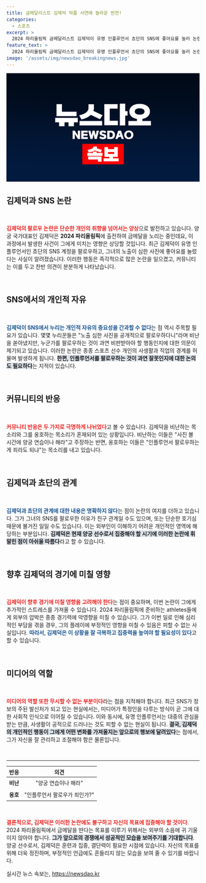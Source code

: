 ```yaml
---
title: 금메달리스트 김제덕 악플 사연에 놀라운 반전!
categories:
  - 스포츠
excerpt: >
  2024 파리올림픽 금메달리스트 김제덕이 유명 인플루언서 쵸단의 SNS에 좋아요를 눌러 논란에 휘말렸다. 팬들과 누리꾼들간의 엇갈린 반응 속, 그의 향후 행보가 주목받고 있다.
feature_text: >
  2024 파리올림픽 금메달리스트 김제덕이 유명 인플루언서 쵸단의 SNS에 좋아요를 눌러 논란에 휘말렸다. 팬들과 누리꾼들간의 엇갈린 반응 속, 그의 향후 행보가 주목받고 있다.
image: '/assets/img/newsdao_breakingnews.jpg'
---
```


<p><img src="/assets/img/newsdao_breakingnews.jpg" alt="pcversion 속보" /></p>

<h2 data-ke-size="size26">김제덕과 SNS 논란</h2>

<p data-ke-size="size16">&nbsp;</p>

<p><b><span style="color: #ee2323;">김제덕의 팔로우 논란은 단순한 개인의 취향을 넘어서는 양상</span></b>으로 발전하고 있습니다. 양궁 국가대표인 김제덕은 <b>2024 파리올림픽</b>에 출전하여 금메달을 노리는 중인데요, 이 과정에서 발생한 사건이 그에게 미치는 영향은 상당할 것입니다. 최근 김제덕이 유명 인플루언서인 쵸단의 SNS 계정을 팔로우하고, 그녀의 노출이 심한 사진에 좋아요를 눌렀다는 사실이 알려졌습니다. 이러한 행동은 즉각적으로 많은 논란을 일으켰고, 커뮤니티는 이를 두고 찬반 의견이 분분하게 나타났습니다. </p>

<p data-ke-size="size16">&nbsp;</p>

<h2 data-ke-size="size26">SNS에서의 개인적 자유</h2>

<p data-ke-size="size16">&nbsp;</p>

<p><b><span style="color: #1a5490;">김제덕이 SNS에서 누리는 개인적 자유의 중요성을 간과할 수 없다</span></b>는 점 역시 주목할 필요가 있습니다. 몇몇 누리꾼들은 "노출 심한 사진을 공개적으로 팔로우하다니"라며 비난을 쏟아냈지만, 누군가를 팔로우하는 것이 과연 비판받아야 할 행동인지에 대한 의문이 제기되고 있습니다. 이러한 논란은 종종 스포츠 선수 개인의 사생활과 직업의 경계를 허물며 발생하게 됩니다. <b><span style="background-color: #21538527;">한편, 인플루언서를 팔로우하는 것이 과연 잘못인지에 대한 논의도 필요하다</span></b>는 지적이 있습니다.</p>

<p data-ke-size="size16">&nbsp;</p>

<h2 data-ke-size="size26">커뮤니티의 반응</h2>

<p data-ke-size="size16">&nbsp;</p>

<p><b><span style="color: #ee2323;">커뮤니티 반응은 두 가지로 극명하게 나뉘었다</span></b>고 볼 수 있습니다. 김제덕을 비난하는 목소리와 그를 옹호하는 목소리가 혼재되어 있는 상황입니다. 비난하는 이들은 "사진 볼 시간에 양궁 연습이나 해라"고 주장하는 반면, 옹호하는 이들은 "인플루언서 팔로우하는 게 죄라도 되냐"는 목소리를 내고 있습니다. <!--insert a list here if needed--></p>

<p data-ke-size="size16">&nbsp;</p>

<h2 data-ke-size="size26">김제덕과 쵸단의 관계</h2>

<p data-ke-size="size16">&nbsp;</p>

<p><b><span style="color: #1a5490;">김제덕과 쵸단의 관계에 대한 내용은 명확하지 않다</span></b>는 점이 논란의 여지를 더하고 있습니다. 그가 그녀의 SNS를 팔로우한 이유가 친구 관계일 수도 있으며, 또는 단순한 호기심 때문에 불거진 일일 수도 있습니다. 이는 외부인이 이해하기 어려운 개인적인 영역에 해당하는 부분입니다. <b><span style="background-color: #21538527;">김제덕은 현재 양궁 선수로서 집중해야 할 시기에 이러한 논란에 휘말린 점이 아쉬울 따름다</span></b>라고 할 수 있습니다.</p>

<p data-ke-size="size16">&nbsp;</p>

<h2 data-ke-size="size26">향후 김제덕의 경기에 미칠 영향</h2>

<p data-ke-size="size16">&nbsp;</p>

<p><b><span style="color: #ee2323;">김제덕이 향후 경기에 미칠 영향을 고려해야 한다</span></b>는 점이 중요하며, 이번 논란이 그에게 추가적인 스트레스를 가져올 수 있습니다. 2024 파리올림픽에 준비하는 athletes들에게 외부의 압박은 종종 경기력에 악영향을 미칠 수 있습니다. 그가 이번 일로 인해 심리적인 부담을 겪을 경우, 그의 플레이에 부정적인 영향을 미칠 수 있음은 피할 수 없는 사실입니다. <b><span style="color: #1a5490;">따라서, 김제덕은 이 상황을 잘 극복하고 집중력을 높여야 할 필요성이 있다</span></b>고 할 수 있습니다.</p>

<p data-ke-size="size16">&nbsp;</p>

<h2 data-ke-size="size26">미디어의 역할</h2>

<p data-ke-size="size16">&nbsp;</p>

<p><b><span style="color: #ee2323;">미디어의 역할 또한 무시할 수 없는 부분이다</span></b>라는 점을 지적해야 합니다. 최근 SNS가 정보의 주된 발신처가 되고 있는 현실에서는, 미디어가 특정인을 다루는 방식이 곧 그에 대한 사회적 인식으로 이어질 수 있습니다. 이와 동시에, 유명 인플루언서는 대중의 관심을 받는 만큼, 사생활이 공적으로 드러나는 것도 피할 수 없는 현실이 됩니다. <b><span style="background-color: #21538527;">결국, 김제덕의 개인적인 행동이 그에게 어떤 변화를 가져올지는 앞으로의 행보에 달려있다</span></b>는 점에서, 그가 자신을 잘 관리하고 조절해야 함은 물론입니다.</p>

<p data-ke-size="size16">&nbsp;</p>

<hr/>

<table style="width: 100%; border-collapse: collapse;">
  <thead>
    <tr>
      <th style="text-align: center;"><b>반응</b></th>
      <th style="text-align: center;"><b>의견</b></th>
    </tr>
  </thead>
  <tbody>
    <tr>
      <td style="text-align: center; height: 25px;"><b>비난</b></td>
      <td style="text-align: center; height: 25px;">"양궁 연습이나 해라"</td>
    </tr>
    <tr>
      <td style="text-align: center; height: 25px;"><b>옹호</b></td>
      <td style="text-align: center; height: 25px;">"인플루언서 팔로우가 죄인가?"</td>
    </tr>
  </tbody>
</table>

<p data-ke-size="size16">&nbsp;</p>

<p><b><span style="color: #ee2323;">결론적으로, 김제덕은 이러한 논란에도 불구하고 자신의 목표에 집중해야 할 것이다</span></b>. 2024 파리올림픽에서 금메달을 딴다는 목표를 이루기 위해서는 외부의 소음에 귀 기울이지 않아야 합니다. <b><span style="background-color: #21538527;">그가 앞으로의 경쟁에서 성공적인 모습을 보여주기를 기대합니다</span></b>. 양궁 선수로서, 김제덕은 훈련과 집중, 결단력이 필요한 시점에 있습니다. 자신의 목표를 위해 더욱 정진하며, 부정적인 언급에도 흔들리지 않는 모습을 보여 줄 수 있기를 바랍니다.</p>
실시간 뉴스 속보는, <a href="https://newsdao.kr" rel="dofollow">https://newsdao.kr</a>



